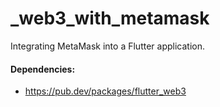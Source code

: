 # _web3_with_metamask

Integrating MetaMask into a Flutter application.


#### Dependencies: 
- https://pub.dev/packages/flutter_web3
